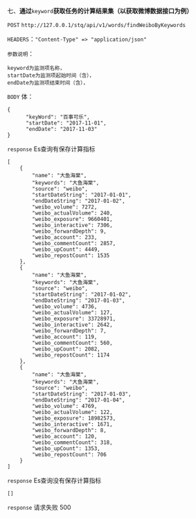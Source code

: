 七、**通过**`keyword`**获取任务的计算结果集（以获取微博数据接口为例）**

`POST` `http://127.0.0.1/stq/api/v1/words/findWeiboByKeywords`

`HEADERS`：`"Content-Type" => "application/json"`

`参数说明`：

```
keyword为监测项名称，
startDate为监测项起始时间（含），
endDate为监测项结束时间（含），
```

`BODY` 体：

```
{
      "keyWord": "百事可乐",
      "startDate": "2017-11-01",
      "endDate": "2017-11-03"
}
```

`response` Es查询有保存计算指标

```
[
    {
        "name": "大鱼海棠",
        "keywords": "大鱼海棠",
        "source": "weibo",
        "startDateString": "2017-01-01",
        "endDateString": "2017-01-02",
        "weibo_volume": 7272,
        "weibo_actualVolume": 240,
        "weibo_exposure": 9660401,
        "weibo_interactive": 7306,
        "weibo_forwardDepth": 9,
        "weibo_account": 233,
        "weibo_commentCount": 2857,
        "weibo_upCount": 4449,
        "weibo_repostCount": 1535
    },
    {
        "name": "大鱼海棠",
        "keywords": "大鱼海棠",
        "source": "weibo",
        "startDateString": "2017-01-02",
        "endDateString": "2017-01-03",
        "weibo_volume": 4736,
        "weibo_actualVolume": 127,
        "weibo_exposure": 33728971,
        "weibo_interactive": 2642,
        "weibo_forwardDepth": 7,
        "weibo_account": 119,
        "weibo_commentCount": 560,
        "weibo_upCount": 2082,
        "weibo_repostCount": 1174
    },
    {
        "name": "大鱼海棠",
        "keywords": "大鱼海棠",
        "source": "weibo",
        "startDateString": "2017-01-03",
        "endDateString": "2017-01-04",
        "weibo_volume": 4769,
        "weibo_actualVolume": 122,
        "weibo_exposure": 18982573,
        "weibo_interactive": 1671,
        "weibo_forwardDepth": 8,
        "weibo_account": 120,
        "weibo_commentCount": 318,
        "weibo_upCount": 1353,
        "weibo_repostCount": 706
    }
]
```

`response` Es查询没有保存计算指标

```
[]
```

`response` 请求失败 500